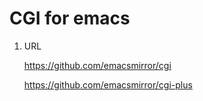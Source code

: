CGI for emacs
=============

1. URL

	<https://github.com/emacsmirror/cgi>

	<https://github.com/emacsmirror/cgi-plus>
